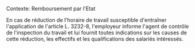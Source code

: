 Contexte: Remboursement par l'Etat

En cas de réduction de l'horaire de travail susceptible d'entraîner l'application de l'article L. 3232-8, l'employeur informe l'agent de contrôle de l'inspection du travail et lui fournit toutes indications sur les causes de cette réduction, les effectifs et les qualifications des salariés intéressés.